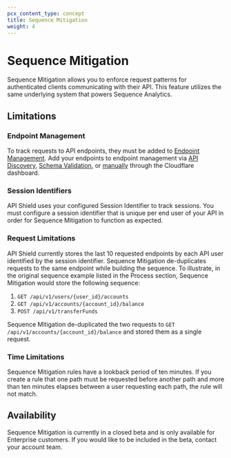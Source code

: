 ```yaml
---
pcx_content_type: concept
title: Sequence Mitigation
weight: 4
---
```


# Sequence Mitigation

Sequence Mitigation allows you to enforce request patterns for authenticated clients communicating with their API. This feature utilizes the same underlying system that powers Sequence Analytics.

## Limitations

### Endpoint Management

To track requests to API endpoints, they must be added to [Endpoint Management](/api-shield/management-and-monitoring/). Add your endpoints to endpoint management via [API Discovery](/api-shield/security/api-discovery/), [Schema Validation](/api-shield/security/schema-validation/), or [manually](/api-shield/management-and-monitoring/#add-endpoints-manually) through the Cloudflare dashboard.

### Session Identifiers
API Shield uses your configured Session Identifier to track sessions. You must configure a session identifier that is unique per end user of your API in order for Sequence Mitigation to function as expected.

### Request Limitations

API Shield currently stores the last 10 requested endpoints by each API user identified by the session identifier. Sequence Mitigation de-duplicates requests to the same endpoint while building the sequence. To illustrate, in the original sequence example listed in the Process section, Sequence Mitigation would store the following sequence:

1. `GET /api/v1/users/{user_id}/accounts`
2. `GET /api/v1/accounts/{account_id}/balance`
3. `POST /api/v1/transferFunds`

Sequence Mitigation de-duplicated the two requests to `GET /api/v1/accounts/{account_id}/balance` and stored them as a single request.

### Time Limitations

Sequence Mitigation rules have a lookback period of ten minutes. If you create a rule that one path must be requested before another path and more than ten minutes elapses between a user requesting each path, the rule will not match.

## Availability

Sequence Mitigation is currently in a closed beta and is only available for Enterprise customers. If you would like to be included in the beta, contact your account team.